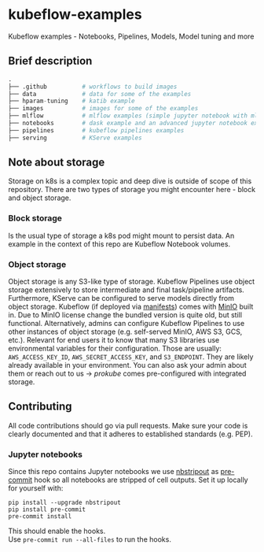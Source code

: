# kubeflow-examples
Kubeflow examples - Notebooks, Pipelines, Models, Model tuning and more

## Brief description
```py
.
├── .github          # workflows to build images
├── data             # data for some of the examples
├── hparam-tuning    # katib example
├── images           # images for some of the examples
├── mlflow           # mlflow examples (simple jupyter notebook with mlflow and kfp + mlflow example)
├── notebooks        # dask example and an advanced jupyter notebook example
├── pipelines        # kubeflow pipelines examples
├── serving          # KServe examples
```

## Note about storage
Storage on k8s is a complex topic and deep dive is outside of scope of this repository. There are two types of
storage you might encounter here - block and object storage.

### Block storage
Is the usual type of storage a k8s pod might mount to persist data. An example in the context of this repo are 
Kubeflow Notebook volumes.

### Object storage
Object storage is any S3-like type of storage. Kubeflow Pipelines use object storage 
extensively to store intermediate and final task/pipeline artifacts. Furthermore, KServe can be configured
to serve models directly from object storage.
Kubeflow (if deployed via [manifests](https://github.com/kubeflow/manifests)) comes with [MinIO](https://min.io/) 
built in. Due to MinIO license change the bundled version is quite old, but still functional. Alternatively, 
admins can configure Kubeflow Pipelines to use other instances of object storage (e.g. self-served MinIO, AWS S3, 
GCS, etc.). Relevant for end users it to know that many S3 libraries use environmental variables for their 
configuration. 
Those are usually: `AWS_ACCESS_KEY_ID`, `AWS_SECRET_ACCESS_KEY`, and `S3_ENDPOINT`. They are likely already
available in your environment. You can also ask your admin about them or reach out to us -> *prokube* comes 
pre-configured with integrated storage.

## Contributing
All code contributions should go via pull requests. Make sure your code is clearly documented and that it adheres
to established standards (e.g. PEP). 

### Jupyter notebooks
Since this repo contains Jupyter notebooks we use [nbstripout](https://github.com/kynan/nbstripout) as 
[pre-commit](https://pre-commit.com/) hook so all notebooks are stripped of cell outputs. Set it up locally for 
yourself with:
```shell
pip install --upgrade nbstripout
pip install pre-commit 
pre-commit install
```
This should enable the hooks.  
Use `pre-commit run --all-files` to run the hooks.
